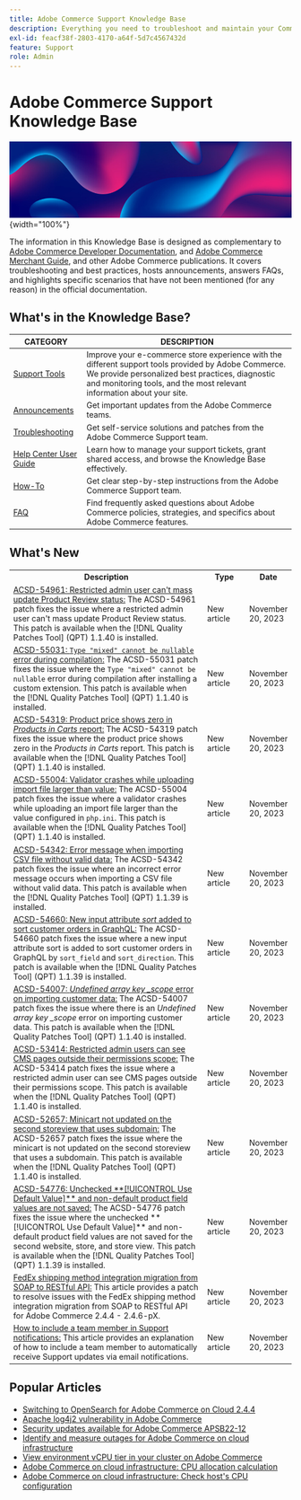 ```yaml
---
title: Adobe Commerce Support Knowledge Base
description: Everything you need to troubleshoot and maintain your Commerce store.
exl-id: feacf38f-2803-4170-a64f-5d7c4567432d
feature: Support
role: Admin
---
```

# Adobe Commerce Support Knowledge Base

![Knowledge Base homepage](../help/assets/knowledge-base-home-page-cover.jpg){width="100%"}

The information in this Knowledge Base is designed as complementary to [Adobe Commerce Developer Documentation](https://developer.adobe.com/commerce/docs), and [Adobe Commerce Merchant Guide](https://experienceleague.adobe.com/docs/commerce-admin/user-guides/home.html), and other Adobe Commerce publications. It covers troubleshooting and best practices, hosts announcements, answers FAQs, and highlights specific scenarios that have not been mentioned (for any reason) in the official documentation.

## What's in the Knowledge Base?

| CATEGORY | DESCRIPTION | 
| --- | --- |
| [Support Tools](/help/support-tools/overview.md) | Improve your e-commerce store experience with the different support tools provided by Adobe Commerce. We provide personalized best practices, diagnostic and monitoring tools, and the most relevant information about your site. |
| [Announcements](/help/announcements/overview.md) | Get important updates from the Adobe Commerce teams. |
| [Troubleshooting](/help/troubleshooting/overview.md) | Get self-service solutions and patches from the Adobe Commerce Support team. |
| [Help Center User Guide](/help/help-center-guide/help-center/magento-help-center-user-guide.md) | Learn how to manage your support tickets, grant shared access, and browse the Knowledge Base effectively. |
| [How-To](/help/how-to/overview.md) | Get clear step-by-step instructions from the Adobe Commerce Support team. |
| [FAQ](/help/faq/overview.md) | Find frequently asked questions about Adobe Commerce policies, strategies, and specifics about Adobe Commerce features. | 

## What's New

<table style="width:100%">
  <tr>
    <th style="width:70%">Description</th>
    <th style="width:15%">Type</th>
    <th style="width:15%">Date</th>
  </tr>

 <tr>
    <td>
    <a href = "https://experienceleague.adobe.com/docs/commerce-knowledge-base/kb/support-tools/patches/v1-1-40/acsd-54961-restricted-admin-user-cant-mass-update-product-review-status.html">ACSD-54961: Restricted admin user can't mass update Product Review status:</a> The ACSD-54961 patch fixes the issue where a restricted admin user can't mass update Product Review status. This patch is available when the [!DNL Quality Patches Tool] (QPT) 1.1.40 is installed.
    </td>
    <td>New article</td>
    <td>November 20, 2023</td>
  </tr>

  <td>
    <a href = "https://experienceleague.adobe.com/docs/commerce-knowledge-base/kb/support-tools/patches/v1-1-40/acsd-55031-type-mixed-cannot-be-nullable-error-during-compilation.html">ACSD-55031: <code>Type "mixed" cannot be nullable</code> error during compilation:</a> The ACSD-55031 patch fixes the issue where the <code>Type "mixed" cannot be nullable</code> error during compilation after installing a custom extension. This patch is available when the [!DNL Quality Patches Tool] (QPT) 1.1.40 is installed.
    </td>
    <td>New article</td>
    <td>November 20, 2023</td>
  </tr>

  <tr>
    <td>
    <a href="https://experienceleague.adobe.com/docs/commerce-knowledge-base/kb/support-tools/patches/v1-1-40/acsd-54319-product-price-shows-zero-in-product-in-cart-report.html">ACSD-54319: Product price shows zero in <em>Products in Carts</em> report:</a> The ACSD-54319 patch fixes the issue where the product price shows zero in the <em>Products in Carts</em> report. This patch is available when the [!DNL Quality Patches Tool] (QPT) 1.1.40 is installed.
    </td>
    <td>New article </td>
    <td>November 20, 2023</td>
 </tr>

   <tr>
    <td>
    <a href="https://experienceleague.adobe.com/docs/commerce-knowledge-base/kb/support-tools/patches/v1-1-40/acsd-55004-validator-crashes-while-uploading-an-import-file-larger-than-the-value.html">ACSD-55004: Validator crashes while uploading import file larger than value:</a> The ACSD-55004 patch fixes the issue where a validator crashes while uploading an import file larger than the value configured in <code>php.ini</code>. This patch is available when the [!DNL Quality Patches Tool] (QPT) 1.1.40 is installed.
    </td>
    <td>New article </td>
    <td>November 20, 2023</td>
 </tr>

  <tr>
    <td>
    <a href="https://experienceleague.adobe.com/docs/commerce-knowledge-base/kb/support-tools/patches/v1-1-39/acsd-54342-error-message-when-importing-csv-file-without-valid-data.html">ACSD-54342: Error message when importing CSV file without valid data:</a> The ACSD-54342 patch fixes the issue where an incorrect error message occurs when importing a CSV file without valid data. This patch is available when the [!DNL Quality Patches Tool] (QPT) 1.1.39 is installed.
    </td>
    <td>New article </td>
    <td>November 20, 2023</td>
 </tr>

   <tr>
    <td>
    <a href="https://experienceleague.adobe.com/docs/commerce-knowledge-base/kb/support-tools/patches/v1-1-39/acsd-54660-new-input-attribute-sort-to-sort-customer-orders-in-graphql.html">ACSD-54660: New input attribute <em>sort</em> added to sort customer orders in GraphQL:</a> The ACSD-54660 patch fixes the issue where a new input attribute sort is added to sort customer orders in GraphQL by <code>sort_field</code> and <code>sort_direction</code>. This patch is available when the [!DNL Quality Patches Tool] (QPT) 1.1.39 is installed.
    </td>
    <td>New article </td>
    <td>November 20, 2023</td>
 </tr>

  <tr>
    <td>
    <a href="https://experienceleague.adobe.com/docs/commerce-knowledge-base/kb/support-tools/patches/v1-1-40/acsd-54007-undefined-array-key-scope-error-importing-customer-data.html">ACSD-54007: <em>Undefined array key _scope</em> error on importing customer data:</a> The ACSD-54007 patch fixes the issue where there is an <em>Undefined array key _scope</em> error on importing customer data. This patch is available when the [!DNL Quality Patches Tool] (QPT) 1.1.40 is installed.
    </td>
    <td>New article </td>
    <td>November 20, 2023</td>
 </tr>

  <tr>
    <td>
    <a href="https://experienceleague.adobe.com/docs/commerce-knowledge-base/kb/support-tools/patches/v1-1-40/acsd-53414-restricted-admin-user-can-see-cms-pages-outside-permissions.html">ACSD-53414: Restricted admin users can see CMS pages outside their permissions scope:</a> The ACSD-53414 patch fixes the issue where a restricted admin user can see CMS pages outside their permissions scope. This patch is available when the [!DNL Quality Patches Tool] (QPT) 1.1.40 is installed.
    </td>
    <td>New article </td>
    <td>November 20, 2023</td>
 </tr>

  <tr>
    <td>
    <a href="https://experienceleague.adobe.com/docs/commerce-knowledge-base/kb/support-tools/patches/v1-1-40/acsd-52657-minicart-not-updated-on-second-storeview.html">ACSD-52657: Minicart not updated on the second storeview that uses subdomain:</a> The ACSD-52657 patch fixes the issue where the minicart is not updated on the second storeview that uses a subdomain. This patch is available when the [!DNL Quality Patches Tool] (QPT) 1.1.40 is installed.
    </td>
    <td>New article </td>
    <td>November 20, 2023</td>
 </tr>

   <tr>
    <td>
    <a href="https://experienceleague.adobe.com/docs/commerce-knowledge-base/kb/support-tools/patches/v1-1-39/acsd-54776-unchecked-used-default-value-and-non-default-product-field-values-are-not-saved.html">ACSD-54776: Unchecked **[!UICONTROL Use Default Value]** and non-default product field values are not saved:</a> The ACSD-54776 patch fixes the issue where the unchecked **[!UICONTROL Use Default Value]** and non-default product field values are not saved for the second website, store, and store view. This patch is available when the [!DNL Quality Patches Tool] (QPT) 1.1.39 is installed.
    </td>
    <td>New article </td>
    <td>November 20, 2023</td>
 </tr>

 <tr>
    <td>
     <a href="https://experienceleague.adobe.com/docs/commerce-knowledge-base/kb/troubleshooting/known-issues-patches-attached/fedex-shipping-method-integration-migration-soap-restful-api.html">FedEx shipping method integration migration from SOAP to RESTful API:</a> This article provides a patch to resolve issues with the FedEx shipping method integration migration from SOAP to RESTful API for Adobe Commerce 2.4.4 - 2.4.6-pX.
    </td>
    <td>New article </td>
    <td>November 20, 2023</td>
  </tr>

   <tr>
    <td>
     <a href="https://experienceleague.adobe.com/docs/commerce-knowledge-base/kb/how-to/how-to-include-a-team-member-in-support-notifications.html">How to include a team member in Support notifications:</a> This article provides an explanation of how to include a team member to automatically receive Support updates via email notifications.
    </td>
    <td>New article </td>
    <td>November 20, 2023</td>
  </tr>
</table>

## Popular Articles

* [Switching to OpenSearch for Adobe Commerce on Cloud 2.4.4](/help/announcements/adobe-commerce-announcements/switching-to-opensearch-for-adobe-commerce-on-cloud-2.4.4.md)
* [Apache log4j2 vulnerability in Adobe Commerce](/help/announcements/adobe-commerce-announcements/apache-log4j2-adobe-commerce.md)
* [Security updates available for Adobe Commerce APSB22-12](/help/troubleshooting/known-issues-patches-attached/0-day-vulnerability-patch.md)
* [Identify and measure outages for Adobe Commerce on cloud infrastructure](/help/how-to/general/how-to-identify-outages.md)
* [View environment vCPU tier in your cluster on Adobe Commerce](/help/how-to/general/check-vcpu-using-observation-for-adobe-commerce.md)
* [Adobe Commerce on cloud infrastructure: CPU allocation calculation](/help/how-to/general/magento-commerce-cloud-cpu-allocation-calculation.md)
* [Adobe Commerce on cloud infrastructure: Check host's CPU configuration](/help/how-to/general/magento-commerce-cloud-check-hosts-cpu-configuration.md)
